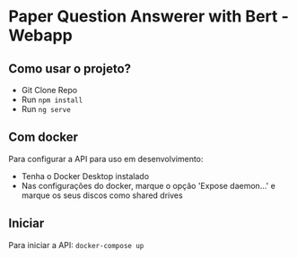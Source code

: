 # Paper Question Answerer with Bert - Webapp

## Como usar o projeto?
- Git Clone Repo
- Run `npm install`
- Run `ng serve`

## Com docker

Para configurar a API para uso em desenvolvimento:
- Tenha o Docker Desktop instalado
- Nas configurações do docker, marque o opção 'Expose daemon...' e marque os seus discos como shared drives

## Iniciar
Para iniciar a API:
`docker-compose up`



